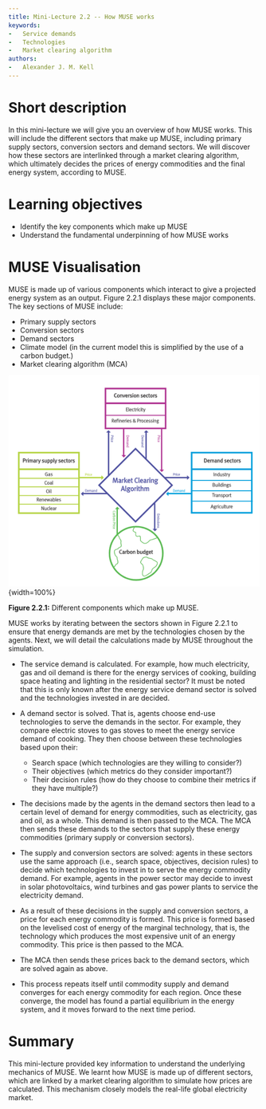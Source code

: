 ```yaml
---
title: Mini-Lecture 2.2 -- How MUSE works
keywords:
-   Service demands
-   Technologies
-   Market clearing algorithm
authors:
-   Alexander J. M. Kell
---
```



# Short description

In this mini-lecture we will give you an overview of how MUSE works. This will include the different sectors that make up MUSE, including primary supply sectors, conversion sectors and demand sectors. We will discover how these sectors are interlinked through a market clearing algorithm, which ultimately decides the prices of energy commodities and the final energy system, according to MUSE. 

# Learning objectives

- Identify the key components which make up MUSE
- Understand the fundamental underpinning of how MUSE works

# MUSE Visualisation

MUSE is made up of various components which interact to give a projected energy system as an output. Figure 2.2.1 displays these major components. The key sections of MUSE include:

- Primary supply sectors
- Conversion sectors
- Demand sectors
- Climate model (in the current model this is simplified by the use of a carbon budget.)
- Market clearing algorithm (MCA)

![](assets/Fig_2.2.1.png){width=100%}

**Figure 2.2.1:** Different components which make up MUSE.

MUSE works by iterating between the sectors shown in Figure 2.2.1 to ensure that energy demands are met by the technologies chosen by the agents. Next, we will detail the calculations made by MUSE throughout the simulation.

- The service demand is calculated. For example, how much electricity, gas and oil demand is there for the energy services of cooking, building space heating and lighting in the residential sector? It must be noted that this is only known after the energy service demand sector is solved and the technologies invested in are decided.

- A demand sector is solved. That is, agents choose end-use technologies to serve the demands in the sector. For example, they compare electric stoves to gas stoves to meet the energy service demand of cooking. They then choose between these technologies based upon their:

  - Search space (which technologies are they willing to consider?)
  - Their objectives (which metrics do they consider important?)
  - Their decision rules (how do they choose to combine their metrics if they have multiple?)

- The decisions made by the agents in the demand sectors then lead to a certain level of demand for energy commodities, such as electricity, gas and oil, as a whole. This demand is then passed to the MCA.
The MCA then sends these demands to the sectors that supply these energy commodities (primary supply or conversion sectors).

- The supply and conversion sectors are solved: agents in these sectors use the same approach (i.e., search space, objectives, decision rules) to decide which technologies to invest in to serve the energy commodity demand. For example, agents in the power sector may decide to invest in solar photovoltaics, wind turbines and gas power plants to service the electricity demand.

- As a result of these decisions in the supply and conversion sectors, a price for each energy commodity is formed. This price is formed based on the levelised cost of energy of the marginal technology, that is, the technology which produces the most expensive unit of an energy commodity. This price is then passed to the MCA.

- The MCA then sends these prices back to the demand sectors, which are solved again as above.

- This process repeats itself until commodity supply and demand converges for each energy commodity for each region. Once these converge, the model has found a partial equilibrium in the energy system, and it moves forward to the next time period.

# Summary

This mini-lecture provided key information to understand the underlying mechanics of MUSE. We learnt how MUSE is made up of different sectors, which are linked by a market clearing algorithm to simulate how prices are calculated. This mechanism closely models the real-life global electricity market. 


